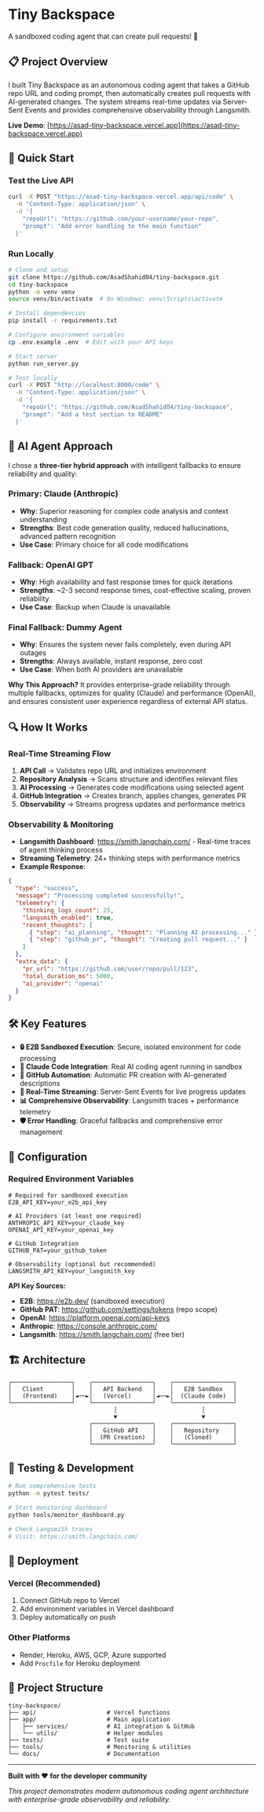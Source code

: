 # Tiny Backspace

A sandboxed coding agent that can create pull requests! 🚀

## 📋 **Project Overview**

I built Tiny Backspace as an autonomous coding agent that takes a GitHub repo URL and coding prompt, then automatically creates pull requests with AI-generated changes. The system streams real-time updates via Server-Sent Events and provides comprehensive observability through Langsmith.

**Live Demo**: [https://asad-tiny-backspace.vercel.app](https://asad-tiny-backspace.vercel.app)

## 🚀 **Quick Start**

### **Test the Live API**

```bash
curl -X POST "https://asad-tiny-backspace.vercel.app/api/code" \
  -H "Content-Type: application/json" \
  -d '{
    "repoUrl": "https://github.com/your-username/your-repo",
    "prompt": "Add error handling to the main function"
  }'
```

### **Run Locally**

```bash
# Clone and setup
git clone https://github.com/AsadShahid04/tiny-backspace.git
cd tiny-backspace
python -m venv venv
source venv/bin/activate  # On Windows: venv\Scripts\activate

# Install dependencies
pip install -r requirements.txt

# Configure environment variables
cp .env.example .env  # Edit with your API keys

# Start server
python run_server.py

# Test locally
curl -X POST "http://localhost:8000/code" \
  -H "Content-Type: application/json" \
  -d '{
    "repoUrl": "https://github.com/AsadShahid04/tiny-backspace",
    "prompt": "Add a test section to README"
  }'
```

## 🤖 **AI Agent Approach**

I chose a **three-tier hybrid approach** with intelligent fallbacks to ensure reliability and quality:

### **Primary: Claude (Anthropic)**

- **Why**: Superior reasoning for complex code analysis and context understanding
- **Strengths**: Best code generation quality, reduced hallucinations, advanced pattern recognition
- **Use Case**: Primary choice for all code modifications

### **Fallback: OpenAI GPT**

- **Why**: High availability and fast response times for quick iterations
- **Strengths**: ~2-3 second response times, cost-effective scaling, proven reliability
- **Use Case**: Backup when Claude is unavailable

### **Final Fallback: Dummy Agent**

- **Why**: Ensures the system never fails completely, even during API outages
- **Strengths**: Always available, instant response, zero cost
- **Use Case**: When both AI providers are unavailable

**Why This Approach?** It provides enterprise-grade reliability through multiple fallbacks, optimizes for quality (Claude) and performance (OpenAI), and ensures consistent user experience regardless of external API status.

## 🔍 **How It Works**

### **Real-Time Streaming Flow**

1. **API Call** → Validates repo URL and initializes environment
2. **Repository Analysis** → Scans structure and identifies relevant files
3. **AI Processing** → Generates code modifications using selected agent
4. **GitHub Integration** → Creates branch, applies changes, generates PR
5. **Observability** → Streams progress updates and performance metrics

### **Observability & Monitoring**

- **Langsmith Dashboard**: https://smith.langchain.com/ - Real-time traces of agent thinking process
- **Streaming Telemetry**: 24+ thinking steps with performance metrics
- **Example Response**:

```json
{
  "type": "success",
  "message": "Processing completed successfully!",
  "telemetry": {
    "thinking_logs_count": 25,
    "langsmith_enabled": true,
    "recent_thoughts": [
      { "step": "ai_planning", "thought": "Planning AI processing..." },
      { "step": "github_pr", "thought": "Creating pull request..." }
    ]
  },
  "extra_data": {
    "pr_url": "https://github.com/user/repo/pull/123",
    "total_duration_ms": 5000,
    "ai_provider": "openai"
  }
}
```

## 🛠️ **Key Features**

- **🔒 E2B Sandboxed Execution**: Secure, isolated environment for code processing
- **🤖 Claude Code Integration**: Real AI coding agent running in sandbox
- **🔗 GitHub Automation**: Automatic PR creation with AI-generated descriptions
- **📡 Real-Time Streaming**: Server-Sent Events for live progress updates
- **📊 Comprehensive Observability**: Langsmith traces + performance telemetry
- **🛡️ Error Handling**: Graceful fallbacks and comprehensive error management

## 🔧 **Configuration**

### **Required Environment Variables**

```env
# Required for sandboxed execution
E2B_API_KEY=your_e2b_api_key

# AI Providers (at least one required)
ANTHROPIC_API_KEY=your_claude_key
OPENAI_API_KEY=your_openai_key

# GitHub Integration
GITHUB_PAT=your_github_token

# Observability (optional but recommended)
LANGSMITH_API_KEY=your_langsmith_key
```

**API Key Sources:**

- **E2B**: https://e2b.dev/ (sandboxed execution)
- **GitHub PAT**: https://github.com/settings/tokens (repo scope)
- **OpenAI**: https://platform.openai.com/api-keys
- **Anthropic**: https://console.anthropic.com/
- **Langsmith**: https://smith.langchain.com/ (free tier)

## 🏗️ **Architecture**

```
┌─────────────────┐    ┌─────────────────┐    ┌─────────────────┐
│   Client        │    │   API Backend   │    │   E2B Sandbox   │
│   (Frontend)    │◄──►│   (Vercel)      │◄──►│  (Claude Code)  │
└─────────────────┘    └─────────────────┘    └─────────────────┘
                              │                        │
                              ▼                        ▼
                       ┌─────────────────┐    ┌─────────────────┐
                       │   GitHub API    │    │   Repository    │
                       │  (PR Creation)  │    │   (Cloned)      │
                       └─────────────────┘    └─────────────────┘
```

## 🧪 **Testing & Development**

```bash
# Run comprehensive tests
python -m pytest tests/

# Start monitoring dashboard
python tools/monitor_dashboard.py

# Check Langsmith traces
# Visit: https://smith.langchain.com/
```

## 🚀 **Deployment**

### **Vercel (Recommended)**

1. Connect GitHub repo to Vercel
2. Add environment variables in Vercel dashboard
3. Deploy automatically on push

### **Other Platforms**

- Render, Heroku, AWS, GCP, Azure supported
- Add `Procfile` for Heroku deployment

## 📁 **Project Structure**

```
tiny-backspace/
├── api/                    # Vercel functions
├── app/                    # Main application
│   ├── services/           # AI integration & GitHub
│   └── utils/              # Helper modules
├── tests/                  # Test suite
├── tools/                  # Monitoring & utilities
└── docs/                   # Documentation
```

---

**Built with ❤️ for the developer community**

_This project demonstrates modern autonomous coding agent architecture with enterprise-grade observability and reliability._
